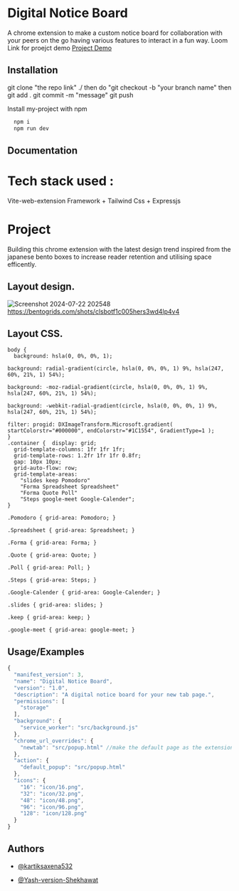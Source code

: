 
# Digital Notice Board
 A chrome extension to make a custom notice board for collaboration with your peers on the go having various features to interact in a fun way.
Loom Link for proejct demo
<a href="https://www.loom.com/share/c6d94e9e3f5641b0a2fccfc7c0af4cd6?sid=11758b1e-00e4-4cba-9cbf-fca0b5fe51c0">Project Demo</a>

## Installation

git clone "the repo link" ./ 
then do "git checkout -b "your branch name"
then git add .
git commit -m "message"
git push

Install my-project with npm

```bash
  npm i
  npm run dev
```
    
## Documentation

# Tech stack used : 

Vite-web-extension Framework + Tailwind Css + Expressjs

# Project

Building this chrome extension with the latest design trend inspired from the japanese bento boxes to increase reader retention and utilising space efficently.







## Layout design.
![Screenshot 2024-07-22 202548](https://github.com/user-attachments/assets/2a9cadc5-73b7-4b65-bcf8-cd8866126965)
https://bentogrids.com/shots/clsbotf1c005hers3wd4lp4v4
## Layout CSS.
```
body {
  background: hsla(0, 0%, 0%, 1);

background: radial-gradient(circle, hsla(0, 0%, 0%, 1) 9%, hsla(247, 60%, 21%, 1) 54%);

background: -moz-radial-gradient(circle, hsla(0, 0%, 0%, 1) 9%, hsla(247, 60%, 21%, 1) 54%);

background: -webkit-radial-gradient(circle, hsla(0, 0%, 0%, 1) 9%, hsla(247, 60%, 21%, 1) 54%);

filter: progid: DXImageTransform.Microsoft.gradient( startColorstr="#000000", endColorstr="#1C1554", GradientType=1 );
}
.container {  display: grid;
  grid-template-columns: 1fr 1fr 1fr;
  grid-template-rows: 1.2fr 1fr 1fr 0.8fr;
  gap: 10px 10px;
  grid-auto-flow: row;
  grid-template-areas:
    "slides keep Pomodoro"
    "Forma Spreadsheet Spreadsheet"
    "Forma Quote Poll"
    "Steps google-meet Google-Calender";
}

.Pomodoro { grid-area: Pomodoro; }

.Spreadsheet { grid-area: Spreadsheet; }

.Forma { grid-area: Forma; }

.Quote { grid-area: Quote; }

.Poll { grid-area: Poll; }

.Steps { grid-area: Steps; }

.Google-Calender { grid-area: Google-Calender; }

.slides { grid-area: slides; }

.keep { grid-area: keep; }

.google-meet { grid-area: google-meet; }

```

## Usage/Examples

```javascript
{
  "manifest_version": 3,
  "name": "Digital Notice Board",
  "version": "1.0",
  "description": "A digital notice board for your new tab page.",
  "permissions": [
    "storage"
  ],
  "background": {
    "service_worker": "src/background.js"
  },
  "chrome_url_overrides": {
    "newtab": "src/popup.html" //make the default page as the extension
  },
  "action": {
    "default_popup": "src/popup.html"
  },
  "icons": {
    "16": "icon/16.png",
    "32": "icon/32.png",
    "48": "icon/48.png",
    "96": "icon/96.png",
    "128": "icon/128.png"
  }
}

```


## Authors

- [@kartiksaxena532](https://www.github.com/kartiksaxena532)

- [@Yash-version-Shekhawat](https://www.github.com/Yash-version-Shekhawat)

